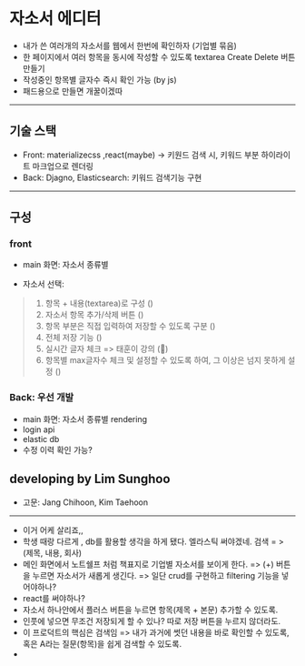 # 자소서 에디터
- 내가 쓴 여러개의 자소서를 웹에서 한번에 확인하자 (기업별 묶음)
- 한 페이지에서 여러 항목을 동시에 작성할 수 있도록 textarea Create Delete 버튼 만들기
- 작성중인 항목별 글자수 즉시 확인 가능 (by js)
- 패드용으로 만들면 개꿀이겠따
<hr>

## 기술 스택
- Front: materializecss ,react(maybe) -> 키원드 검색 시, 키워드 부분 하이라이트 마크업으로 렌더링
- Back: Djagno, Elasticsearch: 키워드 검색기능 구현

<hr>

## 구성
### front
- main 화면: 자소서 종류별

- 자소서 선택:
> 1. 항목 + 내용(textarea)로 구성 ()
> 2. 자소서 항목 추가/삭제 버튼  ()
> 3. 항목 부분은 직접 입력하여 저장할 수 있도록 구분 ()
> 4. 전체 저장 기능 ()
> 5. 실시간 글자 체크 => 태훈이 강의 (🔵)
> 6. 항목별 max글자수 체크 및 설정할 수 있도록 하여, 그 이상은 넘지 못하게 설정 ()

### Back: 우선 개발
- main 화면: 자소서 종류별 rendering
- login api
- elastic db
- 수정 이력 확인 가능?

## developing by Lim Sunghoo
- 고문: Jang Chihoon, Kim Taehoon

<hr />

- 이거 어케 살리죠,,
- 학생 때랑 다르게 , db를 활용할 생각을 하게 됐다. 엘라스틱 써야겠네. 검색 = > (제목, 내용, 회사)
- 메인 화면에서 노트쉘프 처럼 책표지로 기업별 자소서를 보이게 한다. => (+) 버튼을 누르면 자소서가 새롭게 생긴다.  => 일단 crud를 구현하고 filtering 기능을 넣어야하나?
- react를 써야하나? 
- 자소서 하나안에서 플러스 버튼을 누르면 항목(제목 + 본문) 추가할 수 있도록.
- 인풋에 넣으면 무조건 저장되게 할 수 있나? 따로 저장 버튼을 누르지 않더라도. 
- 이 프로덕트의 핵심은 검색임 => 내가 과거에 썻던 내용을 바로 확인할 수 있도록, 혹은 A라는 질문(항목)을 쉽게 검색할 수 있도록.
- 
